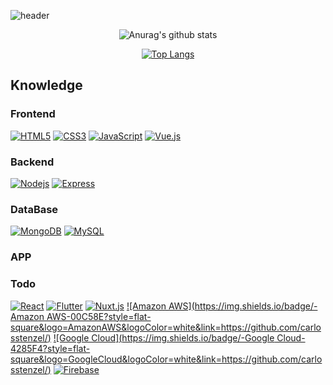 ![header](https://capsule-render.vercel.app/api?type=wave&color=66ccff&animation=twinkling&height=180&text=Welcome)

<div align = center>

![Anurag's github stats](https://github-readme-stats.vercel.app/api?username=yongsoocho&show_icons=true&theme=gradient&include_all_commits=true)

</div>

<div align = center>
  
[![Top Langs](https://github-readme-stats.vercel.app/api/top-langs/?username=yongsoocho&layout=compact)](https://github.com/anuraghazra/github-readme-stats)

</div>

## Knowledge
### Frontend
[![HTML5](https://img.shields.io/badge/-HTML5-E34F26?style=flat-square&logo=html5&logoColor=white&link=https://github.com/carlosstenzel/)](https://github.com/carlosstenzel/)
[![CSS3](https://img.shields.io/badge/-CSS3-1572B6?style=flat-square&logo=css3&link=https://github.com/carlosstenzel/)](https://github.com/carlosstenzel/)
[![JavaScript](https://img.shields.io/badge/-JavaScript-yellow?style=flat-square&logoColor=white&logo=javascript&link=https://github.com/carlosstenzel/)](https://github.com/carlosstenzel/)
[![Vue.js](https://img.shields.io/badge/-Vue.js-4FC08D?style=flat-square&logo=Vue.js&logoColor=white&link=https://github.com/carlosstenzel/)](https://github.com/carlosstenzel/)

### Backend
[![Nodejs](https://img.shields.io/badge/-Nodejs-339933?style=flat-square&logo=Node.js&logoColor=white&link=https://github.com/carlosstenzel/)](https://github.com/carlosstenzel/)
[![Express](https://img.shields.io/badge/-Express-000000?style=flat-square&logo=Express&logoColor=white&link=https://github.com/carlosstenzel/)](https://github.com/carlosstenzel/)

### DataBase
[![MongoDB](https://img.shields.io/badge/-MongoDB-47A248?style=flat-square&logo=mongodb&logoColor=white&link=https://github.com/carlosstenzel/)](https://github.com/carlosstenzel/)
[![MySQL](https://img.shields.io/badge/-MySQL-4479A1?style=flat-square&logo=MySQL&logoColor=white&link=https://github.com/carlosstenzel/)](https://github.com/carlosstenzel/)

### APP

### Todo
[![React](https://img.shields.io/badge/-React-61DAFB?style=flat-square&logo=react&logoColor=white&link=https://github.com/carlosstenzel/)](https://github.com/carlosstenzel/)
[![Flutter](https://img.shields.io/badge/-Flutter-02569B?style=flat-square&logo=Flutter&logoColor=white&link=https://github.com/carlosstenzel/)](https://github.com/carlosstenzel/)
[![Nuxt.js](https://img.shields.io/badge/-Nuxt.js-00C58E?style=flat-square&logo=Nuxt.js&logoColor=white&link=https://github.com/carlosstenzel/)](https://github.com/carlosstenzel/)
[![Amazon AWS](https://img.shields.io/badge/-Amazon AWS-00C58E?style=flat-square&logo=AmazonAWS&logoColor=white&link=https://github.com/carlosstenzel/)](https://github.com/carlosstenzel/)
[![Google Cloud](https://img.shields.io/badge/-Google Cloud-4285F4?style=flat-square&logo=GoogleCloud&logoColor=white&link=https://github.com/carlosstenzel/)](https://github.com/carlosstenzel/)
[![Firebase](https://img.shields.io/badge/-Firebase-FFCA28?style=flat-square&logo=Firebase&logoColor=white&link=https://github.com/carlosstenzel/)](https://github.com/carlosstenzel/)
